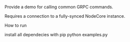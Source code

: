 Provide a demo for calling common GRPC commands.

Requires a connection to a fully-synced NodeCore instance.

How to run

install all dependecies with pip
python examples.py